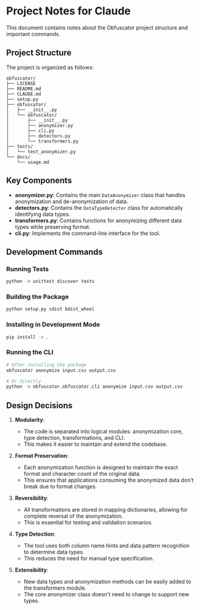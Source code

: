 # Project Notes for Claude

This document contains notes about the Obfuscator project structure and important commands.

## Project Structure

The project is organized as follows:

```
obfuscator/
├── LICENSE
├── README.md
├── CLAUDE.md
├── setup.py
├── obfuscator/
│   ├── __init__.py
│   └── obfuscator/
│       ├── __init__.py
│       ├── anonymizer.py
│       ├── cli.py
│       ├── detectors.py
│       └── transformers.py
├── tests/
│   └── test_anonymizer.py
└── docs/
    └── usage.md
```

## Key Components

- **anonymizer.py**: Contains the main `DataAnonymizer` class that handles anonymization and de-anonymization of data.
- **detectors.py**: Contains the `DataTypeDetector` class for automatically identifying data types.
- **transformers.py**: Contains functions for anonymizing different data types while preserving format.
- **cli.py**: Implements the command-line interface for the tool.

## Development Commands

### Running Tests

```bash
python -m unittest discover tests
```

### Building the Package

```bash
python setup.py sdist bdist_wheel
```

### Installing in Development Mode

```bash
pip install -e .
```

### Running the CLI

```bash
# After installing the package
obfuscator anonymize input.csv output.csv

# Or directly
python -m obfuscator.obfuscator.cli anonymize input.csv output.csv
```

## Design Decisions

1. **Modularity**:
   - The code is separated into logical modules: anonymization core, type detection, transformations, and CLI.
   - This makes it easier to maintain and extend the codebase.

2. **Format Preservation**:
   - Each anonymization function is designed to maintain the exact format and character count of the original data.
   - This ensures that applications consuming the anonymized data don't break due to format changes.

3. **Reversibility**:
   - All transformations are stored in mapping dictionaries, allowing for complete reversal of the anonymization.
   - This is essential for testing and validation scenarios.

4. **Type Detection**:
   - The tool uses both column name hints and data pattern recognition to determine data types.
   - This reduces the need for manual type specification.

5. **Extensibility**:
   - New data types and anonymization methods can be easily added to the transformers module.
   - The core anonymizer class doesn't need to change to support new types.